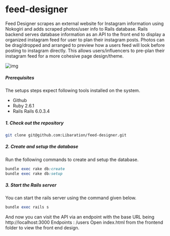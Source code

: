 # feed-designer
Feed Designer scrapes an external website for Instagram information using Nokogiri and adds scraped photos/user info to Rails database.
Rails backend serves database information as an API to the front end to display a organized instagram feed for user to plan their instagram posts.
Photos can be drag/dropped and arranged to preview how a users feed will look before posting to instagram directly.
This allows users/influencers to pre-plan their instagram feed for a more cohesive page design/theme.

![img](https://i.gyazo.com/7fed806995f913fa3d3e2ceaeb5fd1f6.mp4https://)


##### Prerequisites

The setups steps expect following tools installed on the system.

- Github
- Ruby 2.6.1
- Rails Rails 6.0.3.4

##### 1. Check out the repository

```bash
git clone git@github.com:Libaration/feed-designer.git
```

##### 2. Create and setup the database

Run the following commands to create and setup the database.

```ruby
bundle exec rake db:create
bundle exec rake db:setup
```

##### 3. Start the Rails server

You can start the rails server using the command given below.

```ruby
bundle exec rails s
```

And now you can visit the API via an endpoint with the base URL being http://localhost:3000
Endpoints : /users
Open index.html from the frontend folder to view the front end design.
